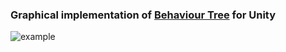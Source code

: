 ### Graphical implementation of [Behaviour Tree](https://en.wikipedia.org/wiki/Behavior_tree_(artificial_intelligence,_robotics_and_control)) for Unity ###

![example](https://raw.githubusercontent.com/dertar/unity-behaviour-tree/master/Assets/Data/example.jpg)
